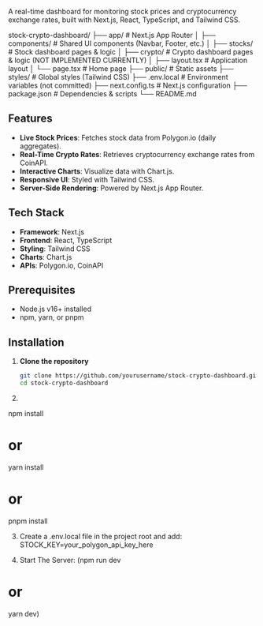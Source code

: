 A real-time dashboard for monitoring stock prices and cryptocurrency exchange rates, built with Next.js, React, TypeScript, and Tailwind CSS.

stock-crypto-dashboard/
├── app/                   # Next.js App Router
│   ├── components/        # Shared UI components (Navbar, Footer, etc.)
│   ├── stocks/            # Stock dashboard pages & logic
│   ├── crypto/            # Crypto dashboard pages & logic (NOT IMPLEMENTED CURRENTLY)
│   ├── layout.tsx         # Application layout
│   └── page.tsx           # Home page
├── public/                # Static assets
├── styles/                # Global styles (Tailwind CSS)
├── .env.local             # Environment variables (not committed)
├── next.config.ts         # Next.js configuration
├── package.json           # Dependencies & scripts
└── README.md 

## Features

- **Live Stock Prices**: Fetches stock data from Polygon.io (daily aggregates).
- **Real-Time Crypto Rates**: Retrieves cryptocurrency exchange rates from CoinAPI.
- **Interactive Charts**: Visualize data with Chart.js.
- **Responsive UI**: Styled with Tailwind CSS.
- **Server-Side Rendering**: Powered by Next.js App Router.

## Tech Stack

- **Framework**: Next.js
- **Frontend**: React, TypeScript
- **Styling**: Tailwind CSS
- **Charts**: Chart.js
- **APIs**: Polygon.io, CoinAPI

## Prerequisites

- Node.js v16+ installed
- npm, yarn, or pnpm

## Installation

1. **Clone the repository**
   ```bash
   git clone https://github.com/yourusername/stock-crypto-dashboard.git
   cd stock-crypto-dashboard

2. 
npm install
# or
yarn install
# or
pnpm install

3. Create a .env.local file in the project root and add: 
STOCK_KEY=your_polygon_api_key_here

4. Start The Server: 
(npm run dev
# or
yarn dev)